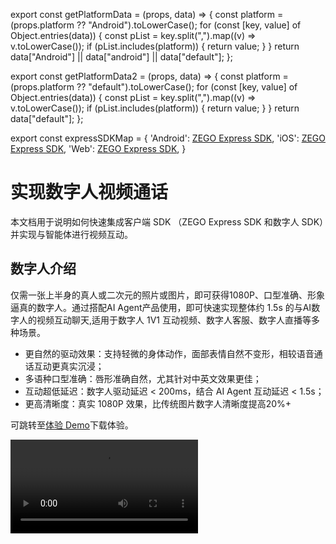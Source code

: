 export const getPlatformData = (props, data) => {
    const platform = (props.platform ?? "Android").toLowerCase();
    for (const [key, value] of Object.entries(data)) {
        const pList = key.split(",").map((v) => v.toLowerCase());
        if (pList.includes(platform)) {
            return value;
        }
    }
    return data["Android"] || data["android"] || data["default"];
};

export const getPlatformData2 = (props, data) => {
    const platform = (props.platform ?? "default").toLowerCase();
    for (const [key, value] of Object.entries(data)) {
        const pList = key.split(",").map((v) => v.toLowerCase());
        if (pList.includes(platform)) {
            return value;
        }
    }
    return data["default"];
};

export const expressSDKMap = {
  'Android': <a href="https://doc-zh.zego.im/article/195" target='_blank'>ZEGO Express SDK</a>,
  'iOS': <a href="https://doc-zh.zego.im/article/196" target='_blank'>ZEGO Express SDK</a>,
  'Web': <a href="https://doc-zh.zego.im/article/199" target='_blank'>ZEGO Express SDK</a>,
}

# 实现数字人视频通话


本文档用于说明如何快速集成客户端 SDK （ZEGO Express SDK 和数字人 SDK）并实现与智能体进行视频互动。

## 数字人介绍

仅需一张上半身的真人或二次元的照片或图片，即可获得1080P、口型准确、形象逼真的数字人。通过搭配AI Agent产品使用，即可快速实现整体约 1.5s 的与AI数字人的视频互动聊天,适用于数字人 1V1 互动视频、数字人客服、数字人直播等多种场景。

- 更自然的驱动效果：支持轻微的身体动作，面部表情自然不变形，相较语音通话互动更真实沉浸；
- 多语种口型准确：唇形准确自然，尤其针对中英文效果更佳；
- 互动超低延迟：数字人驱动延迟 < 200ms，结合 AI Agent 互动延迟 < 1.5s；
- 更高清晰度：真实 1080P 效果，比传统图片数字人清晰度提高20%+

可跳转至[体验 Demo](/aiagent-web/introduction/demo)下载体验。

<Video src="https://media-resource.spreading.io/docuo/workspace564/27e54a759d23575969552654cb45bf89/9f0143abe9.mp4" />


## 前提条件

- 已在 [ZEGO 控制台](https://console.zego.im/) 创建项目，并申请有效的 AppID 和 AppSign，详情请参考 [控制台 - 项目信息](https://doc-zh.zego.im/article/12107)。
- 已联系 ZEGO 技术支持开通数字人 PaaS 服务和相关接口的权限。
- 已联系 ZEGO 技术支持创建数字人。
:::if{props.platform="undefined|iOS"}
- 已联系 ZEGO 技术支持获取支持 AI 回声消除的 {getPlatformData(props,expressSDKMap)}，并集成到您的项目中。
:::
- 已按 [业务后台快速开始指引](/aiagent-server/quick-start-with-digital-human) 集成了 AI Agent 相关服务端 API。

## 示例代码
以下是接入实时互动 AI Agent API 的业务后台示例代码，您可以参考示例代码来实现自己的业务逻辑。

<CardGroup cols={2}>
<Card title="业务后台示例代码"  href="https://github.com/ZEGOCLOUD/ai_agent_quick_start_server" target="_blank">
包含最基本的获取 ZEGO Token、注册智能体、创建智能体实例、删除智能体实例等能力。
</Card>
</CardGroup>

以下是客户端示例代码，，您可以参考示例代码来实现自己的业务逻辑。

<CardGroup cols={2}>
:::if{props.platform=undefined}
<Card title="Android 客户端示例代码" href="https://github.com/ZEGOCLOUD/ai_agent_quick_start/tree/master/android" target="_blank">
包含最基本的登录、推流、拉流、展示数字人、退出房间等能力。
</Card>
:::
:::if{props.platform="iOS"}
<Card title="iOS 客户端示例代码" href="https://github.com/ZEGOCLOUD/ai_agent_quick_start/tree/master/ios" target="_blank">
包含最基本的登录、推流、拉流、展示数字人、退出房间等能力。
</Card>
:::
:::if{props.platform="flutter"}
<Card title="iOS 客户端示例代码" href="https://github.com/ZEGOCLOUD/ai_agent_quick_start/tree/master/flutter" target="_blank">
包含最基本的登录、推流、拉流、展示数字人、退出房间等能力。
</Card>
:::
:::if{props.platform="Web"}
<Card title="Web 客户端示例代码" href="https://github.com/ZEGOCLOUD/ai_agent_quick_start/tree/master/web" target="_blank">
包含最基本的登录、推流、拉流、退出房间等能力。
</Card>
:::
</CardGroup>

:::if{props.platform="undefined|flutter|Web"}
以下视频演示了如何跑通服务端和客户端（Web）示例代码并跟智能体进行语音互动。
<Video src="https://media-resource.spreading.io/docuo/workspace564/27e54a759d23575969552654cb45bf89/557a014d7c.mp4" />
:::
:::if{props.platform="iOS"}
以下视频演示了如何跑通服务端和客户端（iOS）示例代码并跟智能体进行语音互动。
<Video src="https://media-resource.spreading.io/docuo/workspace564/27e54a759d23575969552654cb45bf89/aaaa65c2d4.mp4" />
:::
## 整体业务流程

1. 服务端，参考[业务后台快速开始](/aiagent-server/quick-start)文档跑通业务后台示例代码，部署好业务后台
    - 接入实时互动 AI Agent API 管理智能体。
:::if{props.platform="Web"}
2. 客户端，跑通示例代码
    - 通过业务后台创建和管理智能体。
    - 集成  {getPlatformData(props,expressSDKMap)} 完成实时通信。
:::
:::if{props.platform="undefined|iOS"}
2. 客户端，跑通示例代码
    - 通过业务后台创建和管理智能体。
    - 集成  {getPlatformData(props,expressSDKMap)} 和数字人 SDK 完成实时通信。
:::


完成以上两个步骤后即可实现将智能体加入房间并与真实用户进行实时互动。

```mermaid
sequenceDiagram
    participant 客户端
    participant 业务后台
    participant AI Agent 后台

    业务后台->>业务后台: 注册智能体
    业务后台->>AI Agent 后台: 注册智能体
    AI Agent 后台-->>业务后台: 响应

    客户端->>业务后台: 通知业务后台开始通话
    业务后台->>AI Agent 后台: 创建数字人智能体实例
    AI Agent 后台->>AI Agent 后台: 数字人智能体登录房间并推流、拉用户流
    AI Agent 后台-->>业务后台: 数字人配置
    业务后台-->>客户端: 数字人配置

    客户端->>客户端: 初始化数字人 SDK 并设置数字人配置

    客户端->>业务后台: 请求 Token
    业务后台-->>客户端: Token

    客户端->>客户端: 初始化 ZEGO Express SDK 后登录房间并推流

    客户端->>客户端: 用户拉智能体流并且把帧数据和 SEI 数据传给数字人 SDK

    客户端->>业务后台: 通知业务后台停止通话
    业务后台->>AI Agent 后台: 删除智能体实例
    AI Agent 后台-->>业务后台: 响应
    业务后台-->>客户端: 响应

    客户端->>客户端: 用户停止推流并退出房间
    客户端->>客户端: 用户退出数字人 SDK
```

## 核心能力实现

### 集成 ZEGO Express SDK

:::if{props.platform=undefined}

请参考 [集成 SDK > 2.2 > 方式2](https://doc-zh.zego.im/article/3575#2) 手动集成 SDK。集成 SDK 后按以下步骤初始化 ZegoExpressEngine。

<div>
<Steps>
<Step title="添加权限声明">
进入 "app/src/main" 目录，打开 "AndroidManifest.xml" 文件，添加权限。
```xml AndroidManifest.xml
<uses-permission android:name="android.permission.ACCESS_NETWORK_STATE" />
<uses-permission android:name="android.permission.INTERNET" />
<uses-permission android:name="android.permission.RECORD_AUDIO" />
```
</Step>
<Step title="运行时申请录音权限">
```java
private final ActivityResultLauncher<String> requestPermissionLauncher = registerForActivityResult(
    new ActivityResultContracts.RequestPermission(), new ActivityResultCallback<Boolean>() {
        @Override
        public void onActivityResult(Boolean isGranted) {
            if (isGranted) {
                // 同意权限
            }
        }
    });
//发起请求
requestPermissionLauncher.launch(Manifest.permission.RECORD_AUDIO);
```
</Step>
<Step title="创建并初始化 ZegoExpressEngine">
```java {3}
ZegoEngineProfile zegoEngineProfile = new ZegoEngineProfile();
zegoEngineProfile.appID = ; // 从即构控制台获取的 appId
zegoEngineProfile.scenario = ZegoScenario.HIGH_QUALITY_CHATROOM;
zegoEngineProfile.application = getApplication();
ZegoExpressEngine.createEngine(zegoEngineProfile, null);
```
</Step>
</Steps>
</div>
:::

:::if{props.platform="iOS"}

请参考 [集成 SDK > 2.2 > 方式三](https://doc-zh.zego.im/article/3574#2_2) 手动集成 SDK。集成 SDK 后按以下步骤初始化 ZegoExpressEngine。

<div>
<Steps>
<Step title="在 Info.plist 文件声明必要的权限">
```xml Info.plist
<?xml version="1.0" encoding="UTF-8"?>
<!DOCTYPE plist PUBLIC "-//Apple//DTD PLIST 1.0//EN" "http://www.apple.com/DTDs/PropertyList-1.0.dtd">
<plist version="1.0">
<dict>
    ...
    <key>UIBackgroundModes</key>
    <array>
        <string>audio</string>
    </array>
    <key>NSMicrophoneUsageDescription</key>
    <string>需要访问麦克风以进行语音聊天</string>
</dict>
</plist>
```
</Step>
<Step title="运行时申请录音权限">
```objectivec
- (void)requestAudioPermission:(void(^)(BOOL granted))completion {
    /// 需要在项目的 Info.plist 文件中添加麦克风权限的使用说明
    AVAudioSession *audioSession = [AVAudioSession sharedInstance];
    [audioSession requestRecordPermission:^(BOOL granted) {
        dispatch_async(dispatch_get_main_queue(), ^{
            completion(granted);
        });
    }];
}
```
</Step>
<Step title="创建并初始化 ZegoExpressEngine">

```objectivec {4}
-(void)initZegoExpressEngine{
    ZegoEngineProfile* profile = [[ZegoEngineProfile alloc]init];
    profile.appID = kZegoPassAppId;
    profile.scenario = ZegoScenarioHighQualityChatroom; //设置该场景可以避免申请相机权限，接入方应按自己的业务场景设置具体值

    [ZegoExpressEngine createEngineWithProfile:profile eventHandler:self];
}
```
</Step>
</Steps>
</div>

:::

:::if{props.platform="flutter"}

请参考 [集成 SDK > 2.2 > 方式一](https://doc-zh.zego.im/article/13196#2_2) 手动集成 SDK。集成 SDK 后按以下步骤初始化 ZegoExpressEngine。
> 如果包含web平台,  请参考 [集成 SDK > 3.4](https://doc-zh.zego.im/article/13196#3_3) 手动引入 JS文件。

<div>
<Steps>
<Step title="进入 android/app/src/main 目录，打开 AndroidManifest.xml 文件，添加权限">
```xml AndroidManifest.xml
<uses-permission android:name="android.permission.RECORD_AUDIO" />
<uses-permission android:name="android.permission.MODIFY_AUDIO_SETTINGS" />
<uses-permission android:name="android.permission.INTERNET" />
<uses-permission android:name="android.permission.BLUETOOTH" />
<uses-permission android:name="android.permission.ACCESS_WIFI_STATE" />
<uses-permission android:name="android.permission.ACCESS_NETWORK_STATE" />
```
</Step>
<Step title="进入 ios/Runner 目录，打开 Info.plist 文件，添加权限">
```xml Info.plist
<?xml version="1.0" encoding="UTF-8"?>
<!DOCTYPE plist PUBLIC "-//Apple//DTD PLIST 1.0//EN" "http://www.apple.com/DTDs/PropertyList-1.0.dtd">
<plist version="1.0">
<dict>
    ...
    <key>UIBackgroundModes</key>
    <array>
        <string>audio</string>
    </array>
    <key>NSMicrophoneUsageDescription</key>
    <string>需要访问麦克风以进行语音聊天</string>
</dict>
</plist>
```
</Step>
<Step title="进入 ios 目录，打开 Podfile 文件，添加权限">
```xml Podfile {5-12}
post_install do |installer|
  installer.pods_project.targets.each do |target|
    flutter_additional_ios_build_settings(target)

    # Start of the permission_handler configuration
    target.build_configurations.each do |config|
      config.build_settings['GCC_PREPROCESSOR_DEFINITIONS'] ||= [
        '$(inherited)',
        'PERMISSION_MICROPHONE=1',
      ]
    end
    # End of the permission_handler configuration
  end
end
```
</Step>
<Step title="运行时申请麦克风权限">
```dart
import 'package:permission_handler/permission_handler.dart';

void main() {
  WidgetsFlutterBinding.ensureInitialized();

  Permission.microphone.request().then((status) {
    runApp(const MyApp());
  });
}
```
</Step>
<Step title="创建并初始化 ZegoExpressEngine">
```dart {3}
await ZegoExpressEngine.createEngineWithProfile(
  /// 设置该场景可以避免申请相机权限，接入方应按自己的业务场景设置具体值
  ZegoEngineProfile(ZegoKey.appId, ZegoScenario.HighQualityChatroom),
);
```
</Step>
</Steps>
</div>

:::

:::if{props.platform="Web"}

请参考 [集成 SDK > 方式 1](https://doc-zh.zego.im/article/6839#2_1) 使用 npm 集成 SDK v3.9.123或更高版本。集成 SDK 后按以下步骤初始化 ZegoExpressEngine。

1 实例化 ZegoExpressEngine

2 检查系统要求（WebRTC 支持和麦克风权限）

```javascript {7,9}
import { ZegoExpressEngine } from "zego-express-engine-webrtc";

const appID = 1234567 // 从即构控制台获取
const server = 'xxx' // 从即构控制台获取

// 实例化 ZegoExpressEngine传入appId和server等配置
const zg = new ZegoExpressEngine(appID, server);
// 检查系统要求
const checkSystemRequirements = async () => {
    // 检测是否支持webRTC
    const rtc_sup = await zg.checkSystemRequirements("webRTC");
    if (!rtc_sup.result) {
      // 浏览器不支持webrtc
  }
    // 检测是否开启麦克风权限
    const mic_sup = await zg.checkSystemRequirements("microphone");
    if (!mic_sup.result) {
      // 未开启麦克风权限
  }
}
checkSystemRequirements()
```
:::

:::if{props.platform="undefined"}

### 集成数字人 SDK

<div>
数字人 SDK 已经发布在 maven 仓库，可参考以下代码集成 SDK 进项目。
<Steps>
<Step title="添加 `maven` 配置">
根据您的 Android Gradle 插件版本，选择对应的实现步骤。

<Tabs>
<Tab title="7.1.0 或更高版本">
进入项目的根目录，打开 `settings.gradle` 文件，在 `dependencyResolutionManagement` > `repositories` 中添加 maven 仓库，示例代码如下：
``` groovy {6}
dependencyResolutionManagement {
  repositoriesMode.set(RepositoriesMode.FAIL_ON_PROJECT_REPOS)
  repositories {
      google()
      mavenCentral()
      maven { url 'https://maven.zego.im' }   // <- 添加这行。
  }
}
```
</Tab>
<Tab title="低于 7.1.0 的版本">
进入项目的根目录，打开 `build.gradle` 文件，在 `allprojects`->`repositories` 中添加 maven 仓库，示例代码如下：
```groovy
allprojects {
    repositories {
        google()
        mavenCentral()
        maven { url 'https://maven.zego.im' }   // <- 添加这行。
    }
}
```
</Tab>
</Tabs>
</Step>
<Step title="修改您的 app 级别的 `build.gradle` 文件">
```groovy
dependencies {
    ...
    // 数字人 SDK 依赖
    implementation "im.zego:digitalmobile:1.2.0.12"
}
```
</Step>
</Steps>
</div>

:::

:::if{props.platform="iOS"}

### 集成数字人 SDK

<div>
<Steps>
  <Step title="下载最新版本的SDK">
    请下载最新版本的 [SDK](https://artifact-sdk.zego.im/AIEffect/DigitalHuman/sdk/ios/ZegoDigitalMobile_1.0.1.0.xcframework.zip)。
  </Step>
  <Step title="解压SDK">
    将 SDK 包解压至项目目录下，例如 “libs” 文件夹下。
    <Frame width="512" height="auto" caption="">
      <img src="https://media-resource.spreading.io/docuo/workspace564/27e54a759d23575969552654cb45bf89/44f21dbec7.jpeg" alt="20250626-153505.jpeg"/>
    </Frame>
  </Step>
  <Step>
    选择 “TARGETS > General > Frameworks,Libraries,and Embedded Content” 菜单，添加 ZegoDigitalMobile.xcframework”，将 “Embed” 设置为 “Embed & Sign”。
    <Frame width="512" height="auto" caption="">
      <img src="https://media-resource.spreading.io/docuo/workspace564/27e54a759d23575969552654cb45bf89/2573630b6c.jpeg" alt="20250626-153759.jpeg"/>
    </Frame>
  </Step>
</Steps>
</div>

:::



### 通知业务后台开始通话

可在客户端真实用户进入房间后立即通知业务后台开始通话，异步调用可加降低通话接通时间。业务后台收到开始通话通知后，使用与客户端相同的 roomID 及关联的 userID 和 streamID 创建数字人智能体实例，这样数字人智能体就能与真实用户在同一个房间内进行相互推拉流实现视频互动。

请求业务后台的时候需要带上数字人参数，参数包括 **digital_human_id** 和 **config_id**。
<Warning title="注意">
- **digital_human_id**: 数字人 ID，请联系 ZEGO 技术支持获取。测试时可使用公共 ID ：c4b56d5c-db98-4d91-86d4-5a97b507da97。
- **config_id**: 数字人的配置 ID，不同平台使用不同的数字人配置， 数字人服务会根据 config_id 优化不同平台上的性能和效果，Android/iOS 请填写 `mobile`，Web 请填写 `web`。
</Warning>
<Warning title="注意">默认情况下一个账号下最多同时存在 10 个数字人智能体实例，超过限制后创建数字人智能体实例会失败，如需调整请联系 ZEGO 商务。</Warning>


<Accordion title="通知业务后台的示例代码" defaultOpen="false">

<Note title="说明">以下示例在通知业务后台开始通话时，并没有传递 roomID、userID、streamID 等参数，是因为本示例客户端与业务后台约定好了固定值。实际使用时，请根据业务需求传递对应的参数。</Note>

:::if{props.platform=undefined}
```java
// 通知业务后台开始通话
private void start() {
    String jsonContent;
    try {
        JSONObject jsonObject = new JSONObject();
        jsonObject.put("digital_human_id", Constant.digital_human_id); // 替换为实际的 数字人 ID
        jsonObject.put("config_id", "mobile");
        jsonContent = jsonObject.toString();
    } catch (JSONException e) {
        return;
    }

    RequestBody body = RequestBody.create(jsonContent, MediaType.parse("application/json; charset=utf-8"));
    Request request = new Request.Builder().url(Constant.BASE_URL + "/api/start-digital-human").post(body).build();
    new OkHttpClient.Builder().build().newCall(request).enqueue(new Callback() {
        @Override
        public void onFailure(@NonNull Call call, @NonNull IOException e) {
        }

        @Override
        public void onResponse(@NonNull Call call, @NonNull Response response) throws IOException {
            if (response.isSuccessful()) {
                String responseBody = response.body().string();
                try {
                    JSONObject json = new JSONObject(responseBody);
                    int errorCode = (int) json.get("code");
                    String digitalHumanConfig = (String) json.get("digital_human_config");   // 初始化数字人 sdk 需要使用
                    if (errorCode == 0) {
                        // 初始化数字人 SDK...
                    }
                } catch (JSONException e) {
                }
            }
        }
    });
}
```
:::
:::if{props.platform="iOS"}
```objectivec
// 通知业务后台开始通话
/**
 * 开始与AI智能体进行通话
 *
 * @param completion 完成回调，返回操作结果
 * @discussion 该方法会向服务器发送开始通话的请求，用于初始化AI智能体实例
 */
- (void)doStartCallWithCompletion:(void (^)(NSInteger code, NSString *message, NSDictionary *data))completion {
    // 构建请求URL
    NSString *url = [NSString stringWithFormat:@"%@/api/start-digital-human", self.currentBaseURL];
    NSURL *requestURL = [NSURL URLWithString:url];

    // 创建请求
    NSMutableURLRequest *request = [[NSMutableURLRequest alloc] initWithURL:requestURL];
    request.HTTPMethod = @"POST";

    // 设置请求头
    [request setValue:@"application/json" forHTTPHeaderField:@"Content-Type"];

    // 创建请求参数
    NSMutableDictionary *params = [NSMutableDictionary dictionary];
    NSData *jsonData = [NSJSONSerialization dataWithJSONObject:params options:0 error:nil];
    request.HTTPBody = jsonData;

    // 创建会话
    NSURLSession *session = [NSURLSession sharedSession];

    // 发送请求
    NSURLSessionDataTask *task = [session dataTaskWithRequest:request
                                           completionHandler:^(NSData * _Nullable data,
                                                            NSURLResponse * _Nullable response,
                                                            NSError * _Nullable error) {
        dispatch_async(dispatch_get_main_queue(), ^{
            if (error) {
                if (completion) {
                    completion(-1, @"网络请求失败", nil);
                }
                return;
            }

            NSHTTPURLResponse *httpUrlResponse = (NSHTTPURLResponse *)response;
            if (httpUrlResponse.statusCode != 200) {
                if (completion) {
                    completion(httpUrlResponse.statusCode,
                             [NSString stringWithFormat:@"服务器错误: %ld", (long)httpUrlResponse.statusCode],
                             nil);
                }
                return;
            }

            NSError *jsonError;
            NSDictionary *dict = [NSJSONSerialization JSONObjectWithData:data options:0 error:&jsonError];
            if (jsonError) {
                if (completion) {
                    completion(-2, @"解析响应数据失败", nil);
                }
                return;
            }

            // 解析响应数据
            NSInteger code = [dict[@"code"] integerValue];
            NSString *message = dict[@"message"];
            NSDictionary *responseData = dict[@"data"];

            if (completion) {
                completion(code, message, responseData);
            }
        });
    }];

    [task resume];
}
```
:::
:::if{props.platform="flutter"}
```dart
// 通知业务后台开始通话
Future<Map<String, dynamic>> startCall() async {
  try {
    final response = await http.post(
      Uri.parse('$_currentBaseUrl/api/start-digital-human'),
      headers: {'Content-Type': 'application/json'},
    );

    if (response.statusCode == 200) {
      final json = jsonDecode(response.body);
      return json;
    }
    return {'code': -1, 'message': '请求失败'};
  } catch (e) {
    return {'code': -1, 'message': e.toString()};
  }
}
```
:::
:::if{props.platform="Web"}
```javascript
// 通知业务后台开始通话
async function startCall() {
  try {
    const response = await fetch(`${YOUR_SERVER_URL}/api/start-digital-human`, { // YOUR_SERVER_URL 为您的业务后台地址
      method: 'POST',
      headers: {
        'Content-Type': 'application/json',
      }
    });

    const data = await response.json();
    console.log('开始通话结果:', data);
    return data;
  } catch (error) {
    console.error('开始通话失败:', error);
    throw error;
  }
}
```
:::
</Accordion>


:::if{props.platform="undefined"}
### 初始化数字人 SDK 实例

需要先在 android 布局文件中添加数字人预览 view，数字人画面会渲染到该视图上。

```xml
<im.zego.digitalmobile.ZegoPreviewView
    android:id="@+id/preview_view"
    android:layout_width="match_parent"
    android:layout_height="match_parent" />
```

```java
String digitalHumanConfig = xxx; // 数字人配置，从业务后台创建数字人智能体实例接口返回的 DigitalHumanConfig 中获取
IZegoDigitalMobile digitalMobile = ZegoDigitalMobileFactory.create(this);   // 创建数字人 SDK 实例，可以创建多个实例显示不同的数字人
digitalMobile.start(digitalHumanConfig, null);   // 初始化数字人 SDK 实例，传入数字人配置
digitalMobile.attach(previewView);   // 绑定上面创建的预览 view，数字人会渲染到该 view 上
```
:::
:::if{props.platform="iOS"}
### 初始化数字人 SDK 实例

需要先在 View 中添加数字人预览 view，数字人会渲染到该视图上。

<div>
<Steps>
<Step title="声明数字人实例和View">
```objectivec
#import <ZegoDigitalMobile/ZegoDigitalMobile.h>

// 数字人 SDK 实例，可以创建多个实例显示不同的数字人
@property (nonatomic, strong) id<IZegoDigitalMobile> digitalMobile;
// 数字人预览 view，数字人会渲染到该 view 上
@property (nonatomic, strong) ZegoPreviewView *previewView;
```
</Step>
<Step title="创建并添加previewView">
```objectivec
- (void)setupPreviewView {
    self.previewView = [[ZegoPreviewView alloc] init];
    self.previewView.backgroundColor = [UIColor whiteColor];

    [self.view addSubview:self.previewView];
    [self.previewView mas_makeConstraints:^(MASConstraintMaker *make) {
        make.edges.equalTo(self.view);
    }];
}
```
</Step>
<Step title="初始化数字人 SDK 实例和绑定渲染View">
```objectivec
// 创建数字人 SDK 实例
self.digitalMobile = [ZegoDigitalMobileFactory create];
// 数字人配置，从业务后台创建数字人智能体实例接口返回的 DigitalHumanConfig 中获取
NSString *digitalHumanEncodeConfig = @"";
// 初始化数字人 SDK 实例，传入数字人配置
[self.digitalMobile start:digitalHumanEncodeConfig delegate:self];
// 绑定上面创建的预览 view，数字人会渲染到该 view 上
[self.digitalMobile attach:self.previewView];
```
</Step>
</Steps>
</div>
:::


:::if{props.platform="undefined|iOS"}

### 将 Express 数据同步给数字人 SDK

数字人 SDK 渲染画面时依赖 ZEGO Express SDK 的视频帧和 SEI 数据，所以需要开启 ZEGO Express SDK 的自定义视频渲染能力并且将 ZEGO Express SDK 的视频帧和 SEI 数据同步给数字人 SDK。

<Warning title="注意">
- 开启 ZEGO Express SDK 自定义视频渲染能力需要在调用 ZEGO Express SDK `startPublishingStream`、`startPlayingStream` 接口之前设置，否则无效。
</Warning>

:::

:::if{props.platform=undefined}

```java Express 开启自定义渲染
// 开启 Express 自定义渲染
ZegoCustomVideoRenderConfig renderConfig = new ZegoCustomVideoRenderConfig();
renderConfig.bufferType = ZegoVideoBufferType.RAW_DATA;
renderConfig.frameFormatSeries = ZegoVideoFrameFormatSeries.RGB;
renderConfig.enableEngineRender = false;
ZegoExpressEngine.getEngine().enableCustomVideoRender(true, renderConfig);
// 监听视频帧回调
ZegoExpressEngine.getEngine().setCustomVideoRenderHandler(new IZegoCustomVideoRenderHandler() {
    @Override
    public void onRemoteVideoFrameRawData(ByteBuffer[] data, int[] dataLength, ZegoVideoFrameParam param,
                                            String streamID) {
        IZegoDigitalMobile.ZegoVideoFrameParam digitalParam = new IZegoDigitalMobile.ZegoVideoFrameParam();
        digitalParam.format = IZegoDigitalMobile.ZegoVideoFrameFormat.getZegoVideoFrameFormat(param.format.value());
        digitalParam.height = param.height;
        digitalParam.width = param.width;
        digitalParam.rotation = param.rotation;
        for (int i = 0; i < 4; i++) {
            digitalParam.strides[i] = param.strides[i];
        }
        // 把 Express 视频帧数据传给数字人 SDK
        digitalMobile.onRemoteVideoFrameRawData(data, dataLength, digitalParam, streamID);
    }
});

// 监听 Express SEI 数据
ZegoExpressEngine.getEngine().setEventHandler(new IZegoEventHandler() {
    @Override
    public void onPlayerSyncRecvSEI(String streamID, byte[] data) {
        // 把 Express SEI 数据传给数字人 SDK
        digitalMobile.onPlayerSyncRecvSEI(streamID, data);
    }
});
```
:::

:::if{props.platform="iOS"}

```objectivec Express 开启自定义渲染
- (BOOL)enableCustomVideoRender {
    // 自定义渲染
    ZegoCustomVideoRenderConfig *renderConfig =
    [[ZegoCustomVideoRenderConfig alloc] init];
    // 选择 RawData 类型视频帧数据
    renderConfig.bufferType = ZegoVideoBufferTypeRawData;
    // 选择 RGB 色系数据格式
    renderConfig.frameFormatSeries = ZegoVideoFrameFormatSeriesRGB;
    // 指定在自定义视频渲染的同时引擎也渲染
    renderConfig.enableEngineRender = NO;

    ZegoExpressEngine *engine = [ZegoExpressEngine sharedEngine];
    if (!engine) {
        return NO;
    }

    [engine enableCustomVideoRender:YES config:renderConfig];
    [engine setCustomVideoRenderHandler:self];

    return YES;
}

#pragma mark - ZegoEventHandler

- (void)onRemoteVideoFrameRawData:(unsigned char **)data
                       dataLength:(unsigned int *)dataLength
                            param:(ZegoVideoFrameParam *)param
                         streamID:(NSString *)streamID {
    // 转换参数格式
    ZDMVideoFrameParam *digitalParam = [[ZDMVideoFrameParam alloc] init];
    digitalParam.format = (ZDMVideoFrameFormat)param.format;
    digitalParam.width = param.size.width;
    digitalParam.height = param.size.height;
    digitalParam.rotation = param.rotation;

    for (int i = 0; i < 4; i++) {
        [digitalParam setStride: param.strides[i] atIndex:i];
    }

    // 遍历所有数字人API进行数据回调
    for (id<IZegoDigitalMobile> digitalMobile in self.digitalMobileArray) {
        [digitalMobile onRemoteVideoFrameRawData:data dataLength:dataLength param:digitalParam streamID:streamID];
    }
}

- (void)onPlayerSyncRecvSEI:(NSData *)data streamID:(NSString *)streamID{
    // 遍历所有数字人API进行SEI数据回调
    for (id<IZegoDigitalMobile> digitalMobile in self.digitalMobileArray) {
        [digitalMobile onPlayerSyncRecvSEI:streamID data:data];
    }
}
```

:::





### 用户进入房间并推流

真实用户登录房间后推流。

:::if{props.platform="undefined|iOS"}
<Note title="说明">
在此场景下需要开启 AI 回声消除以获得更好的效果。
</Note>
:::

登录用的 token 需要从您的业务后台获取，请参考完整示例代码。

<Note title="说明">
请确保 roomID、userID、streamID 在一个 ZEGO APPID 下是唯一的。
- roomID: 由用户自己定义生成规则,会用来登录 Express SDK 的房间。仅支持数字，英文字符 和 '~', '!', '@', '#', '
<Content platform="Web"/>, '%', '^', '&', '*', '(', ')', '_', '+', '=', '-', '`', ';', '’', ',', '.', '\<', '\>', ''。如果需要与 Web SDK 互通，请不要使用 '%'。
- userID: 长度不超过32字节。仅支持数字，英文字符 和 '~', '!', '@', '#', '
<Content platform="Web"/>, '%', '^', '&', '*', '(', ')', '_', '+', '=', '-', '`', ';', '’', ',', '.', '\<', '\>', '\'。如果需要与 Web SDK 互通，请不要使用 '%'。
- streamID: 长度不超过256字节。仅支持数字，英文字符 和 '-', '_'。
</Note>

:::if{props.platform=undefined}
```java 客户端登录房间并推流 {5-8,14-19,27-28,3}
private void loginRoom(String userId, String userName, String userName, String token,
    IZegoRoomLoginCallback callback) {
    ZegoEngineConfig config = new ZegoEngineConfig();
    HashMap<String, String> advanceConfig = new HashMap<String, String>();
    advanceConfig.put("set_audio_volume_ducking_mode", "1");
    advanceConfig.put("enable_rnd_volume_adaptive", "true");
    advanceConfig.put("sideinfo_callback_version", "3");
    advanceConfig.put("sideinfo_bound_to_video_decoder", "true");
    config.advancedConfig = advanceConfig;
    ZegoExpressEngine.setEngineConfig(config);
    ZegoExpressEngine.getEngine().setRoomScenario(ZegoScenario.HIGH_QUALITY_CHATROOM);
    ZegoExpressEngine.getEngine().setAudioDeviceMode(ZegoAudioDeviceMode.GENERAL);

    ZegoExpressEngine.getEngine().enableAEC(true);
    //请注意：开启 AI 回声消除需要联系 ZEGO 技术支持获取对应版本的 ZEGOExpress SDK
    ZegoExpressEngine.getEngine().setAECMode(ZegoAECMode.AI_AGGRESSIVE2);
    ZegoExpressEngine.getEngine().enableAGC(true);
    ZegoExpressEngine.getEngine().enableANS(true);
    ZegoExpressEngine.getEngine().setANSMode(ZegoANSMode.MEDIUM);

    ZegoRoomConfig roomConfig = new ZegoRoomConfig();
    roomConfig.isUserStatusNotify = true;
    roomConfig.token = token;  // 需要 token 鉴权，从您的业务后台获取，生成方式请参考ZEGO官网文档

    String roomId ;   // 自定义用来登录的房间的Id，格式请参考说明
    String userSteamID // 自定义用于推流的流Id，格式请参考说明
    ZegoExpressEngine.getEngine()
        .loginRoom(roomId, new ZegoUser(userId, userName), roomConfig, (errorCode, extendedData) -> {
            Timber.d(
                "loginRoom() called with: errorCode = [" + errorCode + "], extendedData = [" + extendedData + "]");
            if (errorCode == 0) {
                // 登录成功以后进行推流
                ZegoExpressEngine.getEngine().startPublishingStream(userSteamID);
                // 设置麦克风静音状态，false 表示不静音，true 表示静音
                ZegoExpressEngine.getEngine().muteMicrophone(false);
            }
            if (callback != null) {
                callback.onRoomLoginResult(errorCode, extendedData);
            }

        });
}
```
:::
:::if{props.platform="iOS"}
```objectivec 客户端登录房间并推流 {6-10,12,19-23,26}
// 记录智能体
self.streamToPlay = [self getAgentStreamID];

ZegoEngineConfig* engineConfig = [[ZegoEngineConfig alloc] init];
engineConfig.advancedConfig = @{
    @"set_audio_volume_ducking_mode":@1,/**该配置是用来做音量闪避的**/
    @"enable_rnd_volume_adaptive":@"true",/**该配置是用来做播放音量自适用**/
    //数字人
    @"sideinfo_callback_version":@(3),
    @"sideinfo_bound_to_video_decoder":@"true"
};
[ZegoExpressEngine setEngineConfig:engineConfig];

//这个设置只影响AEC（回声消除），我们这里设置为ModeGeneral，是会走我们自研的回声消除，这比较可控，
//如果其他选项，可能会走系统的回声消除，这在iphone手机上效果可能会更好，但如果在一些android机上效果可能不好
[[ZegoExpressEngine sharedEngine] setAudioDeviceMode:ZegoAudioDeviceModeGeneral];

//请注意：开启 AI 回声消除需要联系 ZEGO 技术支持获取对应的ZegoExpressionEngine.xcframework，具备该能力的版本还未发布官网
[[ZegoExpressEngine sharedEngine] enableAGC:TRUE];
[[ZegoExpressEngine sharedEngine] enableAEC:TRUE];
[[ZegoExpressEngine sharedEngine] setAECMode:ZegoAECModeAIAggressive2];
[[ZegoExpressEngine sharedEngine] enableANS:TRUE];
[[ZegoExpressEngine sharedEngine] setANSMode:ZegoANSModeMedium];

// 登录房间
[self loginRoom:^(int errorCode, NSDictionary *extendedData) {
    if (errorCode!=0) {
        NSString* errorMsg =[NSString stringWithFormat:@"进入语音房间失败:%d", errorCode];
        completion(NO, errorMsg);
        return;
    }

    //进房后开始推流
    [self startPushlishStream];
}];
```
:::
:::if{props.platform="flutter"}
```dart 客户端登录房间并推流 {11-21,25-27,30-33,40}
final String _userId = 'user_id_1';
final String _roomId = 'room_id_1';
final String _userStreamId = 'user_stream_id_1';

/// 生成 RTC Token [参考文档]（https://doc-zh.zego.im/article/14350）
final token = await getToken();
if (token.isEmpty) {
  return false;
}

/// 下面用来做应答延迟优化的，需要集成对应版本的ZegoExpressEngine sdk，请联系即构同学
ZegoExpressEngine.setEngineConfig(
  ZegoEngineConfig(
    advancedConfig: {
      /**该配置是用来做音量闪避的**/
      'set_audio_volume_ducking_mode': '1',
      /**该配置是用来做播放音量自适用**/
      'enable_rnd_volume_adaptive': 'true'
    },
  ),
);


/// 启用3A
ZegoExpressEngine.instance.enableAGC(true);
ZegoExpressEngine.instance.enableAEC(true);
if (!kIsWeb) {
  ZegoExpressEngine.instance.setAECMode(ZegoANSMode.AIAGGRESSIVE2);

  /// 这个设置只影响AEC（回声消除），我们这里设置为ModeGeneral，是会走我们自研的回声消除，这比较可控，
  /// 如果其他选项，可能会走系统的回声消除，这在iphone手机上效果可能会更好，但如果在一些android机上效果可能不好
  ZegoExpressEngine.instance.setAudioDeviceMode(
    ZegoAudioDeviceMode.General,
  );
}
ZegoExpressEngine.instance.enableANS(true);
ZegoExpressEngine.instance.setANSMode(ZegoANSMode.Medium);

/// 登录房间
final user = ZegoUser(_userId, _userId);
final roomConfig = ZegoRoomConfig.defaultConfig()
  ..isUserStatusNotify = true
  ..token = token;
final loginResult = await ZegoExpressEngine.instance.loginRoom(
  _roomId,
  user,
  config: roomConfig,
);
if (0 != loginResult.errorCode && 1002001 != loginResult.errorCode) {
  return false;
}

/// 开始推流（打开麦克风）
await ZegoExpressEngine.instance.muteMicrophone(false);
await ZegoExpressEngine.instance.startPublishingStream(_userStreamId);
```
:::
:::if{props.platform="Web"}

```javascript 客户端登录房间并推流 {22-23}
const userId = "" // 登录 Express SDK房间用户ID
const roomId = "" // RTC 房间 ID
const userStreamId = "" // 用户推流 ID
async function enterRoom() {
  try {
    // 生成 RTC Token [参考文档]（https://doc-zh.zego.im/article/7646）
    const token = await Api.getToken();
    // 登录房间
    await zg.loginRoom(roomId, token, {
      userID: userId,
      userName: "",
    });

    // 创建本地音频流
    const localStream = await zg.createZegoStream({
      camera: {
        video: false,
        audio: true,
      },
    });
    if (localStream) {
      // 推送本地流
      await zg.startPublishingStream(userStreamId, localStream);
    }
  } catch (error) {
    console.error("进入房间失败:", error);
    throw error;
  }
}
enterRoom()
```
:::

### 拉智能体流

默认只有一个真实用户及智能体在同一个房间内，所以拉流时默认新增的就是智能体流。

:::if{props.platform=undefined}

```java 客户端拉智能体的流 {9-12}
// 监听流回调和拉流
ZegoExpressEngine.getEngine().setEventHandler(new IZegoEventHandler() {
    @Override
    // 房间内其他用户推流/停止推流时，我们会在这里收到相应用户的音视频流增减的通知
    public void onRoomStreamUpdate(String roomID, ZegoUpdateType updateType, ArrayList<ZegoStream> streamList, JSONObject extendedData) {
        super.onRoomStreamUpdate(roomID, updateType, streamList, extendedData);
        //当 updateType 为 ZegoUpdateType.ADD 时，代表有音视频流新增，此时我们可以调用 startPlayingStream 接口拉取该音视频流
        if (updateType == ZegoUpdateType.ADD) {
            ZegoStream stream = streamList.get(0);
            // 默认新增是智能体流，直接拉流
            ZegoExpressEngine.getEngine().setPlayStreamBufferIntervalRange(stream.streamID, 100, 2000);  // 设置 buffer 优化体验
            ZegoExpressEngine.getEngine().startPlayingStream(stream.streamID);
        }
    }
});
```
:::
:::if{props.platform="iOS"}

```objectivec 客户端拉智能体的流 {10}
//监听房间流信息更新状态，拉取智能体流播放
- (void)onRoomStreamUpdate:(ZegoUpdateType)updateType
                streamList:(NSArray<ZegoStream *> *)streamList
              extendedData:(nullable NSDictionary *)extendedData
                    roomID:(NSString *)roomID{
    if (updateType == ZegoUpdateTypeAdd) {
        for (int i=0; i<streamList.count; i++) {
            ZegoStream* item = [streamList objectAtIndex:i];

            [self startPlayStream:item.streamID];
        }
    } else if(updateType == ZegoUpdateTypeDelete) {
        for (int i=0; i<streamList.count; i++) {
            ZegoStream* item = [streamList objectAtIndex:i];
            [[ZegoExpressEngine sharedEngine] stopPlayingStream:item.streamID];
        }
    }
}
```
:::
:::if{props.platform="flutter"}
```dart 客户端拉智能体的流
  ZegoExpressEngine.onRoomStreamUpdate = _onRoomStreamUpdate;

  void _onRoomStreamUpdate(
    String roomID,
    ZegoUpdateType updateType,
    List<ZegoStream> streamList,
    Map<String, dynamic> extendedData,
  ) {
    if (updateType == ZegoUpdateType.Add) {
      for (var stream in streamList) {
        ZegoExpressEngine.instance.startPlayingStream(stream.streamID);
      }
    } else if (updateType == ZegoUpdateType.Delete) {
      for (var stream in streamList) {
        ZegoExpressEngine.instance.stopPlayingStream(stream.streamID);
      }
    }
  }
```
:::
:::if{props.platform="Web"}

```javascript 客户端拉智能体的流 {9}
// 监听远端流更新事件
function setupEvent() {
  zg.on("roomStreamUpdate",
    async (roomID, updateType, streamList) => {
      if (updateType === "ADD" && streamList.length > 0) {
        try {
          for (const stream of streamList) {
            // 拉智能体流
            const mediaStream = await zg.startPlayingStream(stream.streamID);
            if (!mediaStream) return;
            const remoteView = await zg.createRemoteStreamView(mediaStream);
            if (remoteView) {
             // 这里需要页面上有个id为remoteSteamView的容器接收智能体流 [参考文档]（https://doc-zh.zego.im/article/api?doc=Express_Video_SDK_API~javascript_web~class~ZegoStreamView）
              remoteView.play("remoteSteamView", {
                enableAutoplayDialog: false,
              });
            }
          }
        } catch (error) {
          console.error("拉流失败:", error);
        }
      }
    }
  );
}
```
:::


恭喜你🎉！完成这一步骤后，您已经可以用语音问智能体任何问题，智能体都会回答您的问题！

### 退出房间结束通话

客户端调用退出登录接口退出房间，并停止推拉流。同时通知业务后台本次通话结束。业务后台收到结束通话通知后会删除智能体实例，智能体实例会自动退出房间并停止推拉流。最后再调用数字人 SDK 退出接口，这样一次完整的互动就结束了。

:::if{props.platform=undefined}
```java {4,16}
// 通知业务后台结束通话
private void stop() {
    RequestBody body = RequestBody.create("", MediaType.parse("application/json; charset=utf-8"));
    Request request = new Request.Builder().url(YOUR_SERVER_URL + "/api/stop").post(body).build();

    new OkHttpClient.Builder().build().newCall(request).enqueue(new Callback() {
        @Override
        public void onFailure(@NonNull Call call, @NonNull IOException e) {

        }

        @Override
        public void onResponse(@NonNull Call call, @NonNull Response response) throws IOException {
            if (response.isSuccessful()) {
                // 退出房间
                ZegoExpressEngine.getEngine().logoutRoom();
                // 退出数字人 SDK
                digitalMobile.stop();
            }
        }
    });
}

```
:::
:::if{props.platform="iOS"}
```objectivec {9,69}
/**
 * 通知业务后台结束通话
 *
 * @param completion 完成回调，返回操作结果
 * @discussion 该方法会向服务器发送结束通话的请求，用于释放AI智能体实例
 */
- (void)doStopCallWithCompletion:(void (^)(NSInteger code, NSString *message, NSDictionary *data))completion {
    // 构建请求URL
    NSString *url = [NSString stringWithFormat:@"%@/api/stop", self.currentBaseURL];
    NSURL *requestURL = [NSURL URLWithString:url];

    // 创建请求
    NSMutableURLRequest *request = [[NSMutableURLRequest alloc] initWithURL:requestURL];
    request.HTTPMethod = @"POST";

    // 设置请求头
    [request setValue:@"application/json" forHTTPHeaderField:@"Content-Type"];

    // 创建请求参数
    NSMutableDictionary *params = [NSMutableDictionary dictionary];
    NSData *jsonData = [NSJSONSerialization dataWithJSONObject:params options:0 error:nil];
    request.HTTPBody = jsonData;

    // 创建会话
    NSURLSession *session = [NSURLSession sharedSession];

    // 发送请求
    NSURLSessionDataTask *task = [session dataTaskWithRequest:request
                                           completionHandler:^(NSData * _Nullable data,
                                                            NSURLResponse * _Nullable response,
                                                            NSError * _Nullable error) {
        dispatch_async(dispatch_get_main_queue(), ^{
            if (error) {
                if (completion) {
                    completion(-1, @"网络请求失败", nil);
                }
                return;
            }

            NSHTTPURLResponse *httpUrlResponse = (NSHTTPURLResponse *)response;
            if (httpUrlResponse.statusCode != 200) {
                if (completion) {
                    completion(httpUrlResponse.statusCode,
                             [NSString stringWithFormat:@"服务器错误: %ld", (long)httpUrlResponse.statusCode],
                             nil);
                }
                return;
            }

            NSError *jsonError;
            NSDictionary *dict = [NSJSONSerialization JSONObjectWithData:data options:0 error:&jsonError];
            if (jsonError) {
                if (completion) {
                    completion(-2, @"解析响应数据失败", nil);
                }
                return;
            }

            // 解析响应数据
            NSInteger code = [dict[@"code"] integerValue];
            NSString *message = dict[@"message"];
            NSDictionary *responseData = dict[@"data"];

            if (completion) {
                completion(code, message, responseData);
            }

            // 退出房间
            [[ZegoExpressEngine sharedEngine] logoutRoom];
        });
    }];

    [task resume];
}
```
:::
:::if{props.platform="flutter"}
```dart
// 通知业务后台结束通话
Future<Map<String, dynamic>> stopCall() async {
  try {
    final response = await http.post(
      Uri.parse('$_currentBaseUrl/api/stop'),
      headers: {'Content-Type': 'application/json'},
    );

    if (response.statusCode == 200) {
      final json = jsonDecode(response.body);
      return json;
    }
    return {'code': -1, 'message': '请求失败'};
  } catch (e) {
    return {'code': -1, 'message': e.toString()};
  }
}

/// 停止与AI智能体的会话
Future<bool> stop() async {
  stopCall();

  final String _roomId = 'room_id_1';

  final engine = ZegoExpressEngine.instance;

  /// 停止推流
  await engine.stopPublishingStream();

  /// 登出房间
  await engine.logoutRoom(_roomId);

  return true;
}
```
:::
:::if{props.platform="Web"}
```javascript {4,21}
// 退出房间
async function stopCall() {
  try {
    const response = await fetch(`${YOUR_SERVER_URL}/api/stop`, { // YOUR_SERVER_URL 为您的业务后台地址
      method: 'POST',
      headers: {
        'Content-Type': 'application/json',
      }
    });

    const data = await response.json();
    console.log('结束通话结果:', data);
    return data;
  } catch (error) {
    console.error('结束通话失败:', error);
    throw error;
  }
}
stopCall();
zg.destroyLocalStream(localStream);
zg.logoutRoom();
```
:::


以上就是您实现与数字人智能体进行实时互动的完整核心流程。

## ZEGO Express SDK 最佳配置实践

为了获得最佳的音频通话体验，建议按照以下最佳实践配置 ZEGO Express SDK。这些配置可以显著提升智能体视频交互的质量。

:::if{props.platform="undefined|iOS"}

**进房间前设置：**
<div>
- 开启传统音频 3A 处理（回声消除AEC、自动增益控制AGC、噪声抑制ANS）
- 设置房间的使用场景为高品质语聊房场景，SDK 会针对不同的场景采取不同的优化策略
- 设置音频设备模式为默认模式
- 开启 AI 回声消除，提高回声消除效果（该功能需要联系 ZEGO 技术支持获取对应版本的 ZEGOExpress SDK）
- 配置音量闪避，避免声音冲突
- 启用播放音量自适应，提升用户体验
- 启用 AI 降噪，设置适当的噪声抑制级别
- 启用 SEI 和视频帧同步回调，确保数字人能够正确渲染视频帧
</div>
:::

:::if{props.platform=undefined}

```java
ZegoEngineConfig config = new ZegoEngineConfig();
HashMap<String, String> advanceConfig = new HashMap<String, String>();
// 配置音量闪避，避免声音冲突
advanceConfig.put("set_audio_volume_ducking_mode", "1");
// 启用播放音量自适应
advanceConfig.put("enable_rnd_volume_adaptive", "true");
// 启用 SEI 和视频帧同步回调，确保数字人能够正确渲染视频帧
advanceConfig.put("sideinfo_callback_version", "3");
advanceConfig.put("sideinfo_bound_to_video_decoder", "true");
config.advancedConfig = advanceConfig;
ZegoExpressEngine.setEngineConfig(config);
//设置房间的使用场景为高品质语聊房场景
ZegoExpressEngine.getEngine().setRoomScenario(ZegoScenario.HIGH_QUALITY_CHATROOM);
// 设置音频设备模式  默认模式
ZegoExpressEngine.getEngine().setAudioDeviceMode(ZegoAudioDeviceMode.GENERAL);
// 开启传统音频 3A 处理
ZegoExpressEngine.getEngine().enableAEC(true);
ZegoExpressEngine.getEngine().enableAGC(true);
ZegoExpressEngine.getEngine().enableANS(true);
// 开启 AI 回声消除，请注意：开启 AI 回声消除需要联系 ZEGO 技术支持获取对应版本的 ZEGOExpress SDK
ZegoExpressEngine.getEngine().setAECMode(ZegoAECMode.AI_AGGRESSIVE2);
// 开启 AI 降噪，适度的噪声抑制
ZegoExpressEngine.getEngine().setANSMode(ZegoANSMode.MEDIUM);
```
:::

:::if{props.platform="iOS"}

```objectivec
ZegoEngineProfile* profile = [[ZegoEngineProfile alloc]init];
profile.appID = kZegoAppId;
profile.scenario = ZegoScenarioHighQualityChatroom; //高品质语聊房场景，设置该场景可以避免申请相机权限，接入方应按自己的业务场景设置具体值
ZegoEngineConfig* engineConfig = [[ZegoEngineConfig alloc] init];
engineConfig.advancedConfig = @{
    @"set_audio_volume_ducking_mode":@1,/**配置音量闪避，避免声音冲突**/
    @"enable_rnd_volume_adaptive":@"true",/**启用播放音量自适应**/
    @"sideinfo_callback_version":@(3),
    @"sideinfo_bound_to_video_decoder":@"true"
};
[ZegoExpressEngine setEngineConfig:engineConfig];
[ZegoExpressEngine createEngineWithProfile:profile eventHandler:self];
// 开启传统音频 3A 处理
[[ZegoExpressEngine sharedEngine] enableAGC:TRUE];
[[ZegoExpressEngine sharedEngine] enableAEC:TRUE];
[[ZegoExpressEngine sharedEngine] enableANS:TRUE];
// 开启 AI 回声消除，请注意：开启 AI 回声消除需要联系 ZEGO 技术支持获取对应版本的 ZEGOExpress SDK
[[ZegoExpressEngine sharedEngine] setAECMode:ZegoAECModeAIAggressive2];
// 开启 AI 降噪，适度的噪声抑制
[[ZegoExpressEngine sharedEngine] setANSMode:ZegoANSModeMedium];

```
:::

**拉流前设置：**
<div>
- 设置拉流播放缓存自适应调整的区间范围，优化拉流体验
</div>
:::if{props.platform="undefined"}

```java
ZegoExpressEngine.getEngine().setPlayStreamBufferIntervalRange(stream.streamID, 100, 2000);
ZegoExpressEngine.getEngine().startPlayingStream(stream.streamID);
```
:::


:::if{props.platform="iOS"}
```objectivec {1}
    [[ZegoExpressEngine sharedEngine] setPlayStreamBufferIntervalRange:streamId min:100 max:2000];

    [[ZegoExpressEngine sharedEngine] startPlayingStream:streamId];
```
:::

:::if{props.platform="Web"}
```javascript {4}
const playOption = {
  jitterBufferTarget: 500,
}
zg.startPlayingStream(streamId, playOption);
```
:::

:::if{props.platform="Web"}

<div>
- 开启传统音频 3A 处理（回声消除AEC、自动增益控制AGC、噪声抑制ANS）
- 设置房间的使用场景为高品质语聊房场景，SDK 会针对不同的场景采取不同的优化策略
- 推流时，设置推流参数配置自动切换为可用的 `videoCodec`
</div>

```javascript
// 引入必要的模块
import { ZegoExpressEngine } from "zego-express-engine-webrtc";
import { VoiceChanger } from "zego-express-engine-webrtc/voice-changer";

// 加载音频处理模块，需要在 new ZegoExpressEngine 前调用
ZegoExpressEngine.use(VoiceChanger);

// 实例化 ZegoExpressEngine，设置房间的使用场景为高品质语聊房场景
const zg = new ZegoExpressEngine(appid, server, { scenario: 7 })

// 传统音频 3A 处理，SDK 默认开启

// 创建本地媒体流
const localStream = await zg.createZegoStream();

// 推送本地媒体流，需要设置自动切换为可用的 videoCodec
await zg.startPublishingStream(userStreamId, localStream, {
  enableAutoSwitchVideoCodec: true,
});

// 检查系统要求
async function checkSystemRequirements() {
  // 检测是否支持WebRTC
  const rtcSupport = await zg.checkSystemRequirements("webRTC");
  if (!rtcSupport.result) {
    console.error("浏览器不支持WebRTC");
    return false;
  }

  // 检测麦克风权限
  const micSupport = await zg.checkSystemRequirements("microphone");
  if (!micSupport.result) {
    console.error("未获得麦克风权限");
    return false;
  }

  return true;
}
```

## 其他优化建议
<div>
- **浏览器兼容性**：推荐使用 Chrome、Firefox、Safari 等现代浏览器的最新版本
- **网络环境**：确保网络连接稳定，建议使用有线网络或信号良好的Wi-Fi
- **音频设备**：使用质量较好的麦克风和扬声器
- **页面优化**：避免在同一页面运行过多JavaScript任务，可能会影响音频处理性能
- **HTTPS环境**：在生产环境中使用HTTPS协议，以确保获取麦克风权限
</div>
:::

## 监听异常回调

<Warning title="注意">由于 LLM 和 TTS 等参数比较多且复杂，在接入测试过程中容易因为参数配置错误导致的智能体不回答或者不说话等各种异常问题。我们强烈建议您在接入测试过程中监听异常回调，并根据回调信息快速排查问题。</Warning>

<Card title="接收回调" href="/aiagent-server/callbacks/receiving-callback" target="_blank">
点击查看监听异常回调指引。监听回调中 Event 为 Exception 的事件。通过 Data.Code 和 Data.Message 可以快速定位问题。
</Card>
<Content platform="Web"/>